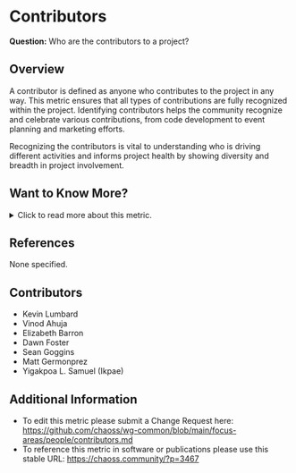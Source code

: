 # **Contributors**

**Question:** Who are the contributors to a project?

## **Overview**
A contributor is defined as anyone who contributes to the project in any way. This metric ensures that all types of contributions are fully recognized within the project. Identifying contributors helps the community recognize and celebrate various contributions, from code development to event planning and marketing efforts.

Recognizing the contributors is vital to understanding who is driving different activities and informs project health by showing diversity and breadth in project involvement.

## **Want to Know More?**

<span markdown="1"><details>
<summary>Click to read more about this metric.</summary>

### **Data Collection Strategies**
- **Aggregators:** Collect contributor names from collaboration tools, such as source code repositories, issue trackers, event registrations, mailing lists or any other tools a project uses.
   - *Count:* Total number of contributors during a given time period.
- **Parameters:**
   - *Period of time:* Start and end dates for the period in which contributions are counted (default: forever).
- **Data Sources:** Contributor data can be collected from collaboration platforms like GitHub, GitLab, IRC, blogs, and forums, or from tools like GrimoireLab and Augur.

### **Filters**
Contribution data can be filtered in several ways, such as:
- By the location of engagement:
   - Commit authors
   - Issue authors
   - Review participants (e.g., pull requests)
   - Mailing list authors
   - Event participants
   - IRC or forum authors
- By project characteristics:
   - By release cycle
   - Programming languages of the project
   - Role or function in the project (e.g., coding, organizing, mentoring)
   - Timeframe of activity (e.g., identifying new contributors)

### **Visualizations**
1. **List of Contributors:**  
   Display contributor names with engagement details.
<img width="490" alt="IMG_5268" src="https://github.com/user-attachments/assets/456864b5-6632-4fda-93a6-0ada9ca10b45">
 
  *Figure 1: List of contributors and engagement (Source, Year)*

2. **Summary of Contributors:**  
   A summary showing the total number of contributors.
![IMG_5269](https://github.com/user-attachments/assets/1d60591c-3024-4068-82ed-241846c03ac7)

   *Figure 2: Summary number of contributors (Source, Year)*

4. **Growth Over Time:**  
   Change in the number of active contributors over time.
![IMG_5270](https://github.com/user-attachments/assets/c13de6dc-8f08-4d5d-b98b-dba0b3673dc8)

    *Figure 3: Contributor growth over time (Source, Year)*

6. **New Contributors:**  
   A list sorted by the date of first contribution.
   
![IMG_5271](https://github.com/user-attachments/assets/22f02ff1-6023-4ec1-92a9-a7efdeb2e25f) 
  
   *Figure 4: List of new contributors (Source, Year)*

### **Surveys and Interviews**
Some contributor insights are less easily obtained from trace data and may require additional surveys or interviews. Sample questions include:
- *Which contributors do not typically appear in lists of contributors?*
- *Which contributors are often overlooked because their contributions are more “behind the scenes”?*
- *Who are the community members you work with regularly?*

Surveys with Likert scale or matrix formats can also provide insights into contributor activity levels.  
Sample questions for community members:
- *Likert scale [1-x]: I am contributing to the project.*
- *Matrix survey item:* How often do you engage in the following activities in the project?
   - Columns: Never, Rarely (less than once a month), Sometimes (more than once a month), Often (once a week or more)
   - Rows: a) Contributing/reviewing code, b) Creating or maintaining documentation, c) Translating documentation, d) Participating in decision-making, e) Serving as a community organizer, f) Mentoring, g) Attending events, h) Participating through school or university computing programs, i) Participating through a program like Outreachy, Google Summer of Code, etc., j) Helping with the ASF operations (e.g., board meetings or fundraising)

</details></span>

## **References**
None specified.

## **Contributors**
- Kevin Lumbard
- Vinod Ahuja
- Elizabeth Barron
- Dawn Foster
- Sean Goggins
- Matt Germonprez
- Yigakpoa L. Samuel (Ikpae)

## **Additional Information**
- To edit this metric please submit a Change Request here: https://github.com/chaoss/wg-common/blob/main/focus-areas/people/contributors.md
- To reference this metric in software or publications please use this stable URL: https://chaoss.community/?p=3467


<!-- # For groupings in the knowledge base
Context tags: Author, Contributor Recognition, Project Health, Community Engagement, Project Involvement Metrics, Contributor Roles
Keyword tags: Committer, Participant, Contributors, Contribution Tracking, Project Contributors, Contributor Growth, New Contributors
-->
